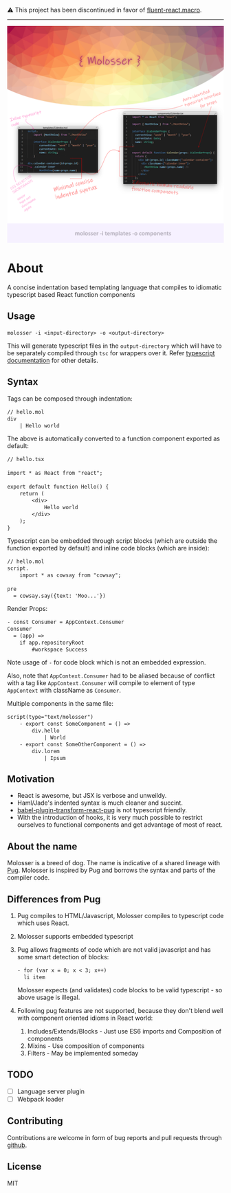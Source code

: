 :warning: This project has been discontinued in favor of [fluent-react.macro](https://github.com/ts-delight/fluent-react.macro).

---

![Introduction](https://raw.githubusercontent.com/lorefnon/molosser/master/assets/PrimaryIntroImage.png)
# About

A concise indentation based templating language that compiles to idiomatic typescript based React function components

## Usage

```
molosser -i <input-directory> -o <output-directory>
```

This will generate typescript files in the `output-directory` which will have to be separately compiled
through `tsc` for wrappers over it. Refer [typescript documentation](https://www.typescriptlang.org/docs/handbook/typescript-in-5-minutes.html) for other details.

## Syntax

Tags can be composed through indentation:

```
// hello.mol
div
    | Hello world
```

The above is automatically converted to a function component exported as default:

```
// hello.tsx

import * as React from "react";

export default function Hello() {
    return (
        <div>
            Hello world
        </div>
    );
}
```

Typescript can be embedded through script blocks (which are outside the function exported by default) and inline code blocks (which are inside):

```
// hello.mol
script.
    import * as cowsay from "cowsay";

pre
  = cowsay.say({text: 'Moo...'})
```

Render Props:

```
- const Consumer = AppContext.Consumer
Consumer
  = (app) =>
    if app.repositoryRoot
        #workspace Success
```

Note usage of `-` for code block which is not an embedded expression.

Also, note that `AppContext.Consumer` had to be aliased because of conflict with a tag like `AppContext.Consumer` will compile to element of type `AppContext` with className as `Consumer`.

Multiple components in the same file:

```
script(type="text/molosser")
    - export const SomeComponent = () =>
        div.hello
            | World
    - export const SomeOtherComponent = () =>
        div.lorem
            | Ipsum
```

## Motivation

- React is awesome, but JSX is verbose and unweildy.
- Haml/Jade's indented syntax is much cleaner and succint.
- [babel-plugin-transform-react-pug](https://github.com/pugjs/babel-plugin-transform-react-pug) is not typescript friendly.
- With the introduction of hooks, it is very much possible to restrict ourselves to functional components and get advantage of most of react.

## About the name

Molosser is a breed of dog. The name is indicative of a shared lineage with [Pug](https://pugjs.org).
Molosser is inspired by Pug and borrows the syntax and parts of the compiler code.

## Differences from Pug

1. Pug compiles to HTML/Javascript, Molosser compiles to typescript code which uses React.
2. Molosser supports embedded typescript
3. Pug allows fragments of code which are not valid javascript and has some smart detection of blocks:
   ```
   - for (var x = 0; x < 3; x++)
     li item
   ```
   Molosser expects (and validates) code blocks to be valid typescript - so above usage is illegal.

4. Following pug features are not supported, because they don't blend well with component oriented idioms in React world:
   1. Includes/Extends/Blocks - Just use ES6 imports and Composition of components
   2. Mixins - Use composition of components
   3. Filters - May be implemented someday

## TODO

- [ ] Language server plugin
- [ ] Webpack loader

## Contributing

Contributions are welcome in form of bug reports and pull requests through [github](https://github.com/lorefnon/molosser).

## License

MIT
